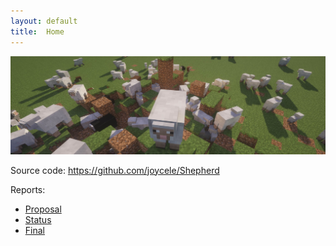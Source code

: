 ```yaml
---
layout: default
title:  Home
---
```

<img src="banner-3200x1000.jpg" alt="sheep" width="1000">

Source code: https://github.com/joycele/Shepherd

Reports:

- [Proposal](proposal.html)
- [Status](status.html)
- [Final](final.html)
